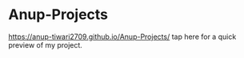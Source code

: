# Anup-Projects

https://anup-tiwari2709.github.io/Anup-Projects/ tap here for a quick preview of my project.
